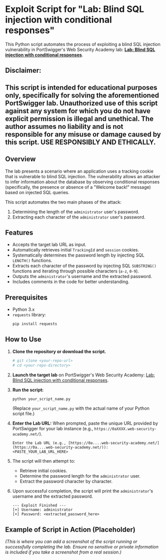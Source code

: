 # Exploit Script for "Lab: Blind SQL injection with conditional responses"

This Python script automates the process of exploiting a blind SQL injection vulnerability in PortSwigger's Web Security Academy lab: **[Lab: Blind SQL injection with conditional responses](https://portswigger.net/web-security/sql-injection/blind/lab-conditional-responses)**.

**Disclaimer:**
---
This script is intended for educational purposes only, specifically for solving the aforementioned PortSwigger lab. Unauthorized use of this script against any system for which you do not have explicit permission is illegal and unethical. The author assumes no liability and is not responsible for any misuse or damage caused by this script. **USE RESPONSIBLY AND ETHICALLY.**
---

## Overview

The lab presents a scenario where an application uses a tracking cookie that is vulnerable to blind SQL injection. The vulnerability allows an attacker to infer information about the database by observing conditional responses (specifically, the presence or absence of a "Welcome back!" message) based on injected SQL queries.

This script automates the two main phases of the attack:
1.  Determining the length of the `administrator` user's password.
2.  Extracting each character of the `administrator` user's password.

## Features

* Accepts the target lab URL as input.
* Automatically retrieves initial `TrackingId` and `session` cookies.
* Systematically determines the password length by injecting SQL `LENGTH()` functions.
* Extracts each character of the password by injecting SQL `SUBSTRING()` functions and iterating through possible characters (`a-z`, `0-9`).
* Outputs the `administrator`'s username and the extracted password.
* Includes comments in the code for better understanding.

## Prerequisites

* Python 3.x
* `requests` library:
    ```bash
    pip install requests
    ```

## How to Use

1.  **Clone the repository or download the script.**
    ```bash
    # git clone <your-repo-url>
    # cd <your-repo-directory>
    ```
2.  **Launch the target lab** on PortSwigger's Web Security Academy: [Lab: Blind SQL injection with conditional responses](https://portswigger.net/web-security/sql-injection/blind/lab-conditional-responses).
3.  **Run the script:**
    ```bash
    python your_script_name.py
    ```
    (Replace `your_script_name.py` with the actual name of your Python script file.)
4.  **Enter the Lab URL:** When prompted, paste the unique URL provided by PortSwigger for your lab instance (e.g., `https://0aXXXX.web-security-academy.net/`).
    ```
    Enter the Lab URL (e.g., [https://0a....web-security-academy.net/](https://0a....web-security-academy.net/)): <PASTE_YOUR_LAB_URL_HERE>
    ```
5.  The script will then attempt to:
    * Retrieve initial cookies.
    * Determine the password length for the `administrator` user.
    * Extract the password character by character.
6.  Upon successful completion, the script will print the `administrator`'s username and the extracted password.

    ```
    --- Exploit Finished ---
    [+] Username: administrator
    [+] Password: <extracted_password_here>
    ```

## Example of Script in Action (Placeholder)

*(This is where you can add a screenshot of the script running or successfully completing the lab. Ensure no sensitive or private information is included if you take a screenshot from a real session.)*
